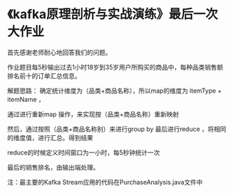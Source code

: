
# 《kafka原理剖析与实战演练》最后一次大作业

 首先感谢老师耐心地回答我们的问题。
 
 作业题目每5秒输出过去1小时18岁到35岁用户所购买的商品中，每种品类销售额排名前十的订单汇总信息。
 
 解题思路：
 确定统计维度为（品类+商品名称），所以map的维度为 itemType + itemName ，

 通过进行重新map 操作，来实现按（品类+商品名称）重新映射

 然后，通过按照（品类+商品名称别）来进行group by 最后进行reduce ，将相同的维度值，进行汇总。得到结果
 
 reduce的时候定义时间窗口为一小时，每5秒钟统计一次
 
 最后的销售排名，由输出端处理。
 
 注：最主要的Kafka Stream应用的代码在PurchaseAnalysis.java文件中
